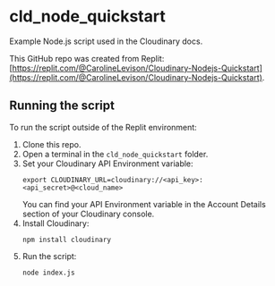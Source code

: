 # cld_node_quickstart
Example Node.js script used in the Cloudinary docs.

This GitHub repo was created from Replit: [https://replit.com/@CarolineLevison/Cloudinary-Nodejs-Quickstart](https://replit.com/@CarolineLevison/Cloudinary-Nodejs-Quickstart).

## Running the script

To run the script outside of the Replit environment:

1. Clone this repo.
1. Open a terminal in the `cld_node_quickstart` folder.
1. Set your Cloudinary API Environment variable:
   ```
   export CLOUDINARY_URL=cloudinary://<api_key>:<api_secret>@<cloud_name>
   ```
   You can find your API Environment variable in the Account Details section of your Cloudinary console.
1. Install Cloudinary:
   ```
   npm install cloudinary
   ```
1. Run the script:
   ```
   node index.js
   ```
